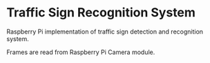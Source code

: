 # Traffic Sign Recognition System

Raspberry Pi implementation of traffic sign detection and recognition system.

Frames are read from Raspberry Pi Camera module. 